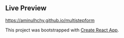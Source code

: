 ## Live Preview
https://aminulhchy.github.io/multistepform

This project was bootstrapped with [Create React App](https://github.com/facebook/create-react-app).

